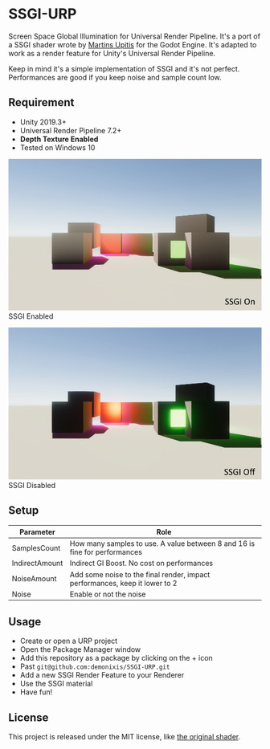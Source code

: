 # SSGI-URP
Screen Space Global Illumination for Universal Render Pipeline. It's a port of a SSGI shader wrote by [Martins Upitis](https://github.com/martinsh/godot-SSGI) for the Godot Engine. It's adapted to work as a render feature for Unity's Universal Render Pipeline.

Keep in mind it's a simple implementation of SSGI and it's not perfect.
Performances are good if you keep noise and sample count low.

## Requirement
- Unity 2019.3+
- Universal Render Pipeline 7.2+
- **Depth Texture Enabled**
- Tested on Windows 10

![Debug](Images/ssgi-on.jpg)
SSGI Enabled

![Enabled](Images/ssgi-off.jpg)
SSGI Disabled

## Setup
| Parameter | Role | 
|-----------|------|
| SamplesCount | How many samples to use. A value between 8 and 16 is fine for performances |
| IndirectAmount | Indirect GI Boost. No cost on performances |
| NoiseAmount | Add some noise to the final render, impact performances, keep it lower to 2 |
| Noise | Enable or not the noise |

## Usage
- Create or open a URP project
- Open the Package Manager window
- Add this repository as a package by clicking on the + icon
- Past `git@github.com:demonixis/SSGI-URP.git`
- Add a new SSGI Render Feature to your Renderer
- Use the SSGI material
- Have fun!

## License
This project is released under the MIT license, like [the original shader](https://github.com/martinsh/godot-SSGI).